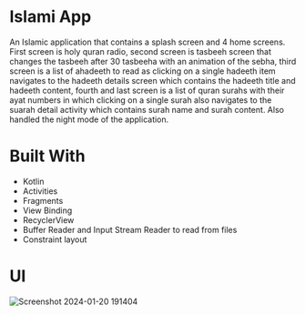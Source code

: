 # Islami App
An Islamic application that contains a splash screen and 4 home screens. First screen is holy quran radio, second screen is tasbeeh screen that changes the tasbeeh after 30 tasbeeha with an animation of the sebha, third screen is a list of ahadeeth to read as clicking on a single hadeeth item navigates to the hadeeth details screen which contains the hadeeth title and hadeeth content, fourth and last screen is a list of quran surahs with their ayat numbers in which clicking on a single surah also navigates to the suarah detail activity which contains surah name and surah content. Also handled the night mode of the application.
# Built With
* Kotlin
* Activities
* Fragments
* View Binding
* RecyclerView
* Buffer Reader and Input Stream Reader to read from files
* Constraint layout
# UI
![Screenshot 2024-01-20 191404](https://github.com/NadaMuhammed/IslamiApp/assets/93039383/db33536c-477b-48d2-8aa1-8b49d3928338)
